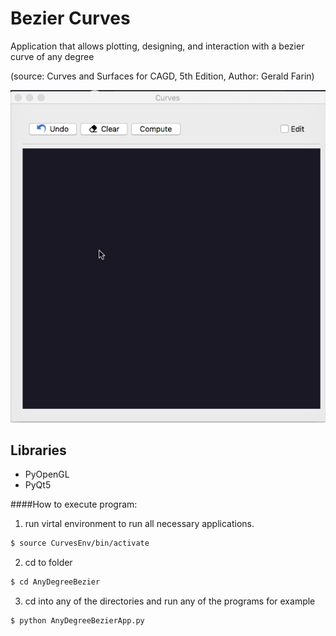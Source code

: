 # Bezier Curves
Application that allows plotting, designing, and interaction with a bezier curve of any degree

(source: Curves and Surfaces for CAGD, 5th Edition, Author: Gerald Farin)

![alt text](https://github.com/RodrigoFigueroaM/CurvesAndSurfaces/blob/master/AnyDegreeBezier/screenshots/Kapture.gif)

## Libraries
- PyOpenGL
- PyQt5

####How to execute program:
1) run virtal environment to run all necessary applications.
```sh
$ source CurvesEnv/bin/activate
```
2) cd to folder
```sh
$ cd AnyDegreeBezier
```
3) cd into any of the directories and run any of the programs for example
```sh
$ python AnyDegreeBezierApp.py
```
